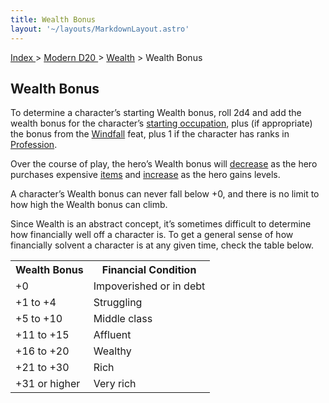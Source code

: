 ```yaml
---
title: Wealth Bonus
layout: '~/layouts/MarkdownLayout.astro'
---
```


[ Index ](/) > [ Modern D20 ](/modern.d20.srd) > [Wealth](/modern.d20.srd/wealth) > Wealth Bonus

## Wealth Bonus

To determine a character’s starting Wealth bonus, roll 2d4 and add the wealth
bonus for the character’s [starting occupation](/modern.d20.srd/starting.occupation/index), plus (if appropriate)
the bonus from the [Windfall](/modern.d20.srd/feats/windfall) feat, plus 1 if
the character has ranks in [Profession](/modern.d20.srd/skills/profession).

Over the course of play, the hero’s Wealth bonus will
[decrease](/modern.d20.srd/wealth/losing.wealth) as the hero purchases
expensive [items](/modern.d20.srd/equipment/index) and
[increase](/modern.d20.srd/wealth/regaining.wealth) as the hero gains levels.

A character’s Wealth bonus can never fall below +0, and there is no limit to
how high the Wealth bonus can climb.

Since Wealth is an abstract concept, it’s sometimes difficult to determine how
financially well off a character is. To get a general sense of how financially
solvent a character is at any given time, check the table below.


<table> <tr><th>Wealth Bonus</th> <th>Financial Condition</th></tr> <tr><td> +0</td><td> Impoverished or in debt </td></tr> <tr class="shaded"><td> +1 to +4</td><td> Struggling </td></tr> <tr><td> +5 to +10</td><td> Middle class </td></tr> <tr class="shaded"><td> +11 to +15</td><td> Affluent </td></tr> <tr><td> +16 to +20</td><td> Wealthy </td></tr> <tr class="shaded"><td> +21 to +30</td><td> Rich </td></tr> <tr><td> +31 or higher</td><td> Very rich </td></tr> </table>



